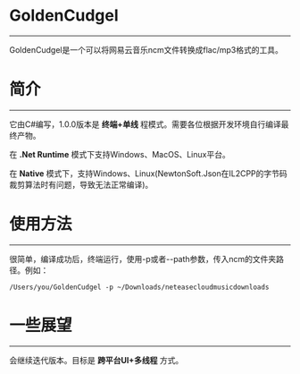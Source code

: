 # GoldenCudgel
***
GoldenCudgel是一个可以将网易云音乐ncm文件转换成flac/mp3格式的工具。


# 简介
***
它由C#编写，1.0.0版本是 **终端+单线** 程模式。需要各位根据开发环境自行编译最终产物。

在 **.Net Runtime** 模式下支持Windows、MacOS、Linux平台。

在 **Native** 模式下，支持Windows、Linux(NewtonSoft.Json在IL2CPP的字节码裁剪算法时有问题，导致无法正常编译)。

# 使用方法
***
很简单，编译成功后，终端运行，使用-p或者--path参数，传入ncm的文件夹路径。例如：

```shell
/Users/you/GoldenCudgel -p ~/Downloads/neteasecloudmusicdownloads
```

# 一些展望
***
会继续迭代版本。目标是 **跨平台UI+多线程** 方式。